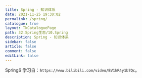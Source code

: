 ```yaml
---
title: Spring - 知识体系
date: 2021-11-25 19:30:02
permalink: /spring/
catalogue: true
layout: TkCataloguePage
path: 32.Spring生态/10.Spring
description: Spring - 知识体系
sidebar: false
article: false
comment: false
editLink: false
---
```


Spring6 学习自：`https://www.bilibili.com/video/BV1kR4y1b7Qc`。
